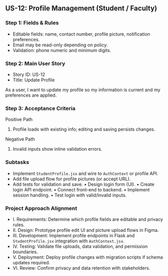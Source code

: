 ## US-12: Profile Management (Student / Faculty)

### Step 1: Fields & Rules
- Editable fields: name, contact number, profile picture, notification preferences.
- Email may be read-only depending on policy.
- Validation: phone numeric and minimum digits.

### Step 2: Main User Story
- Story ID: US-12
- Title: Update Profile

As a user, I want to update my profile so my information is current and my preferences are applied.

### Step 3: Acceptance Criteria
Positive Path
1. Profile loads with existing info; editing and saving persists changes.

Negative Path
1. Invalid inputs show inline validation errors.

### Subtasks
- Implement `StudentProfile.jsx` and wire to `AuthContext` or profile API.
- Add file upload flow for profile pictures (or accept URL).
- Add tests for validation and save.
• Design login form (UI).
• Create login API endpoint.
• Connect front-end to backend.
• Implement session handling.
• Test login with valid/invalid inputs.

### Project Approach Alignment
- I. Requirements: Determine which profile fields are editable and privacy rules.
- II. Design: Prototype profile edit UI and picture upload flows in Figma.
- III. Development: Implement profile endpoints in Flask and `StudentProfile.jsx` integration with `AuthContext.jsx`.
- IV. Testing: Validate file uploads, data validation, and permission boundaries.
- V. Deployment: Deploy profile changes with migration scripts if schema updates required.
- VI. Review: Confirm privacy and data retention with stakeholders.
